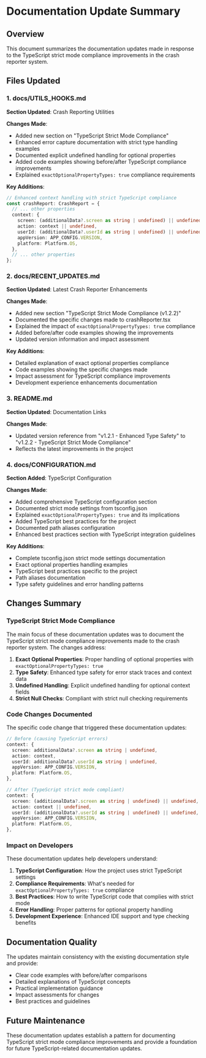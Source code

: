 # Documentation Update Summary

## Overview

This document summarizes the documentation updates made in response to the TypeScript strict mode compliance improvements in the crash reporter system.

## Files Updated

### 1. docs/UTILS_HOOKS.md

**Section Updated**: Crash Reporting Utilities

**Changes Made**:

- Added new section on "TypeScript Strict Mode Compliance"
- Enhanced error capture documentation with strict type handling examples
- Documented explicit undefined handling for optional properties
- Added code examples showing before/after TypeScript compliance improvements
- Explained `exactOptionalPropertyTypes: true` compliance requirements

**Key Additions**:

```typescript
// Enhanced context handling with strict TypeScript compliance
const crashReport: CrashReport = {
  // ... other properties
  context: {
    screen: (additionalData?.screen as string | undefined) || undefined,
    action: context || undefined,
    userId: (additionalData?.userId as string | undefined) || undefined,
    appVersion: APP_CONFIG.VERSION,
    platform: Platform.OS,
  },
  // ... other properties
};
```

### 2. docs/RECENT_UPDATES.md

**Section Updated**: Latest Crash Reporter Enhancements

**Changes Made**:

- Added new section "TypeScript Strict Mode Compliance (v1.2.2)"
- Documented the specific changes made to crashReporter.tsx
- Explained the impact of `exactOptionalPropertyTypes: true` compliance
- Added before/after code examples showing the improvements
- Updated version information and impact assessment

**Key Additions**:

- Detailed explanation of exact optional properties compliance
- Code examples showing the specific changes made
- Impact assessment for TypeScript compliance improvements
- Development experience enhancements documentation

### 3. README.md

**Section Updated**: Documentation Links

**Changes Made**:

- Updated version reference from "v1.2.1 - Enhanced Type Safety" to "v1.2.2 - TypeScript Strict Mode Compliance"
- Reflects the latest improvements in the project

### 4. docs/CONFIGURATION.md

**Section Added**: TypeScript Configuration

**Changes Made**:

- Added comprehensive TypeScript configuration section
- Documented strict mode settings from tsconfig.json
- Explained `exactOptionalPropertyTypes: true` and its implications
- Added TypeScript best practices for the project
- Documented path aliases configuration
- Enhanced best practices section with TypeScript integration guidelines

**Key Additions**:

- Complete tsconfig.json strict mode settings documentation
- Exact optional properties handling examples
- TypeScript best practices specific to the project
- Path aliases documentation
- Type safety guidelines and error handling patterns

## Changes Summary

### TypeScript Strict Mode Compliance

The main focus of these documentation updates was to document the TypeScript strict mode compliance improvements made to the crash reporter system. The changes address:

1. **Exact Optional Properties**: Proper handling of optional properties with `exactOptionalPropertyTypes: true`
2. **Type Safety**: Enhanced type safety for error stack traces and context data
3. **Undefined Handling**: Explicit undefined handling for optional context fields
4. **Strict Null Checks**: Compliant with strict null checking requirements

### Code Changes Documented

The specific code change that triggered these documentation updates:

```typescript
// Before (causing TypeScript errors)
context: {
  screen: additionalData?.screen as string | undefined,
  action: context,
  userId: additionalData?.userId as string | undefined,
  appVersion: APP_CONFIG.VERSION,
  platform: Platform.OS,
},

// After (TypeScript strict mode compliant)
context: {
  screen: (additionalData?.screen as string | undefined) || undefined,
  action: context || undefined,
  userId: (additionalData?.userId as string | undefined) || undefined,
  appVersion: APP_CONFIG.VERSION,
  platform: Platform.OS,
},
```

### Impact on Developers

These documentation updates help developers understand:

1. **TypeScript Configuration**: How the project uses strict TypeScript settings
2. **Compliance Requirements**: What's needed for `exactOptionalPropertyTypes: true` compliance
3. **Best Practices**: How to write TypeScript code that complies with strict mode
4. **Error Handling**: Proper patterns for optional property handling
5. **Development Experience**: Enhanced IDE support and type checking benefits

## Documentation Quality

The updates maintain consistency with the existing documentation style and provide:

- Clear code examples with before/after comparisons
- Detailed explanations of TypeScript concepts
- Practical implementation guidance
- Impact assessments for changes
- Best practices and guidelines

## Future Maintenance

These documentation updates establish a pattern for documenting TypeScript strict mode compliance improvements and provide a foundation for future TypeScript-related documentation updates.
